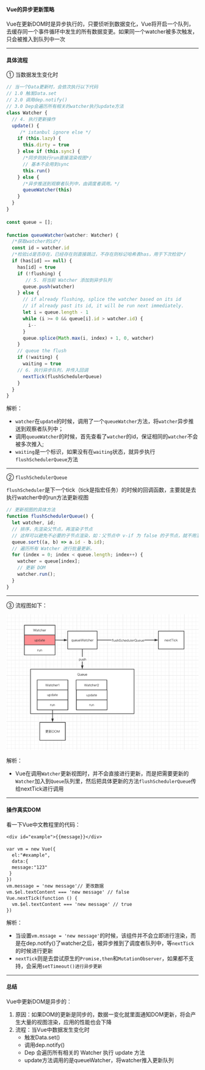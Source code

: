 #### Vue的异步更新策略

Vue在更新DOM时是异步执行的，只要侦听到数据变化，Vue将开启一个队列，去缓存同一个事件循环中发生的所有数据变更。如果同一个watcher被多次触发，只会被推入到队列中一次

---

#### 具体流程

① 当数据发生变化时

```javascript
// 当一个Data更新时，会依次执行以下代码
// 1.0 触发Data.set
// 2.0 调用dep.notify() 
// 3.0 Dep会遍历所有相关的watcher执行update方法
class Watcher {
  // 4. 执行更新操作
  update() {
     /* istanbul ignore else */
    if (this.lazy) {
      this.dirty = true
    } else if (this.sync) {
      /*同步则执行run直接渲染视图*/
      // 基本不会用到sync
      this.run()
    } else {
      /*异步推送到观察者队列中，由调度者调用。*/
      queueWatcher(this)
    }
  }
}

const queue = [];

function queueWatcher(watcher: Watcher) {
  /*获取watcher的id*/
  const id = watcher.id
  /*检验id是否存在，已经存在则直接跳过，不存在则标记哈希表has，用于下次检验*/
  if (has[id] == null) {
    has[id] = true
    if (!flushing) {
       // 5. 将当前 Watcher 添加到异步队列
      queue.push(watcher)
    } else {
      // if already flushing, splice the watcher based on its id
      // if already past its id, it will be run next immediately.
      let i = queue.length - 1
      while (i >= 0 && queue[i].id > watcher.id) {
        i--
      }
      queue.splice(Math.max(i, index) + 1, 0, watcher)
    }
    // queue the flush
    if (!waiting) {
      waiting = true
    // 6. 执行异步队列，并传入回调  
      nextTick(flushSchedulerQueue)
    }
  }  
}


```

解析：

+ `watcher`在`update`的时候，调用了一个`queueWatcher`方法，将`watcher`异步推送到观察者队列中；
+ 调用`queueWatcher`的时候，首先查看了`watcher`的id，保证相同的`watcher`不会被多次推入;
+ `waiting`是一个标识，如果没有在`waiting`状态，就异步执行`flushSchedulerQueue`方法

---

② `flushSchedulerQueue`

`flushScheduler`是下一个tick（tick是指宏任务）的时候的回调函数，主要就是去执行watcher中的run方法更新视图

```javascript
// 更新视图的具体方法
function flushSchedulerQueue() {
  let watcher, id;
  // 排序，先渲染父节点，再渲染子节点
  // 这样可以避免不必要的子节点渲染，如：父节点中 v-if 为 false 的子节点，就不用渲染了
  queue.sort((a, b) => a.id - b.id);
  // 遍历所有 Watcher 进行批量更新。
  for (index = 0; index < queue.length; index++) {
    watcher = queue[index];
    // 更新 DOM
    watcher.run();
  }
}
```

---

③ 流程图如下：

![](https://raw.githubusercontent.com/superwtt/MyFileRepository/main/image/Vue/更新流程.png)

解析：

+ Vue在调用`Watcher`更新视图时，并不会直接进行更新，而是把需要更新的`Watcher`加入到`Queue`队列里，然后把具体更新的方法`flushSchedulerQueue`传给nextTick进行调用

---

#### 操作真实DOM

看一下Vue中文教程里的代码：

```vue
<div id="example">{{message}}</div>

var vm = new Vue({
  el:"#example",
  data:{
  message:"123"
 }
})
vm.message = 'new message'// 更改数据
vm.$el.textContent === 'new message' // false
Vue.nextTick(function () {
  vm.$el.textContent === 'new message' // true
})
```

解析：

+ 当设置`vm.mssage = 'new message'`的时候，该组件并不会立即进行渲染，而是在dep.notify()了watcher之后，被异步推到了调度者队列中，等`nextTick`的时候进行更新
+ `nextTick`则是去尝试原生的`Promise,then`和`MutationObserver`，如果都不支持，会采用`setTimeout()进行异步更新`

---

#### 总结

Vue中更新DOM是异步的：

1. 原因：如果DOM的更新是同步的，数据一变化就里面通知DOM更新，将会产生大量的视图渲染，应用的性能也会下降
2. 流程：当Vue中数据发生变化时
   + 触发Data.set()
   + 调用dep.notify()
   +  Dep 会遍历所有相关的 Watcher 执行 update 方法
   + update方法调用的是queueWatcher，将watcher推入更新队列









